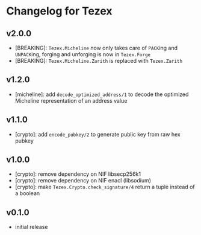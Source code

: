 # Changelog for Tezex

## v2.0.0

- [BREAKING]: `Tezex.Micheline` now only takes care of `PACK`ing and `UNPACK`ing, forging and unforging is now in `Tezex.Forge`
- [BREAKING]: `Tezex.Micheline.Zarith` is replaced with `Tezex.Zarith`

## v1.2.0

- [micheline]: add `decode_optimized_address/1` to decode the optimized Micheline representation of an address value

## v1.1.0

- [crypto]: add `encode_pubkey/2` to generate public key from raw hex pubkey

## v1.0.0

- [crypto]: remove dependency on NIF libsecp256k1
- [crypto]: remove dependency on NIF enacl (libsodium)
- [crypto]: make `Tezex.Crypto.check_signature/4` return a tuple instead of a boolean

## v0.1.0

- initial release
